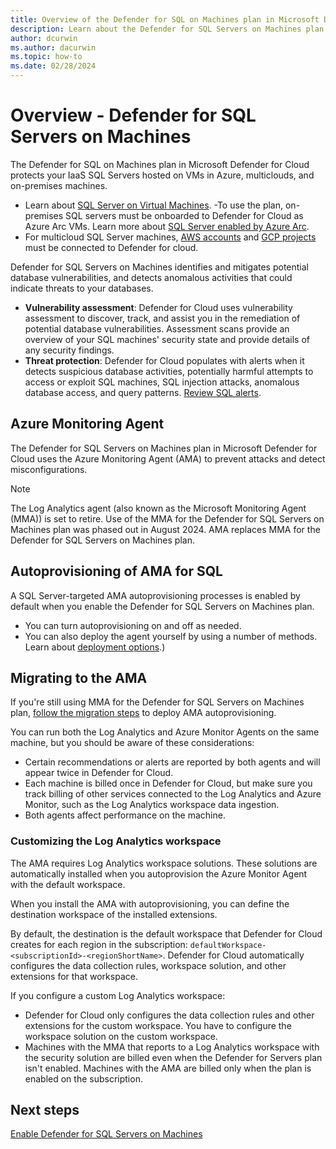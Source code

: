```yaml
---
title: Overview of the Defender for SQL on Machines plan in Microsoft Defender for Cloud
description: Learn about the Defender for SQL Servers on Machines plan in Microsoft Defender for Cloud
author: dcurwin
ms.author: dacurwin
ms.topic: how-to
ms.date: 02/28/2024
---
```


# Overview - Defender for SQL Servers on Machines

The Defender for SQL on Machines plan in Microsoft Defender for Cloud protects your IaaS SQL Servers hosted on VMs in Azure, multiclouds, and on-premises machines.

- Learn about [SQL Server on Virtual Machines](https://azure.microsoft.com/services/virtual-machines/sql-server/).
-To use the plan, on-premises SQL servers must be onboarded to Defender for Cloud as Azure Arc VMs. Learn more about [SQL Server enabled by Azure Arc](/sql/sql-server/azure-arc/overview).
- For multicloud SQL Server machines, [AWS accounts](quickstart-onboard-aws.md) and [GCP projects](quickstart-onboard-gcp.md) must be connected to Defender for cloud.

Defender for SQL Servers on Machines identifies and mitigates potential database vulnerabilities, and detects anomalous activities that could indicate threats to your databases.

- **Vulnerability assessment**: Defender for Cloud uses vulnerability assessment to discover, track, and assist you in the remediation of potential database vulnerabilities. Assessment scans provide an overview of your SQL machines' security state and provide details of any security findings.
- **Threat protection**: Defender for Cloud populates with alerts when it detects suspicious database activities, potentially harmful attempts to access or exploit SQL machines, SQL injection attacks, anomalous database access, and query patterns. [Review SQL alerts](alerts-sql-database-and-azure-synapse-analytics.md).

## Azure Monitoring Agent

The Defender for SQL Servers on Machines plan in Microsoft Defender for Cloud uses the Azure Monitoring Agent (AMA) to prevent attacks and detect misconfigurations.

> [!NOTE]
> The Log Analytics agent (also known as the Microsoft Monitoring Agent (MMA)) is set to retire.
> Use of the MMA for the Defender for SQL Servers on Machines plan was phased out in August 2024.
> AMA replaces MMA for the Defender for SQL Servers on Machines plan.

## Autoprovisioning of AMA for SQL

A SQL Server-targeted AMA autoprovisioning processes is enabled by default when you enable the Defender for SQL Servers on Machines plan.

- You can turn autoprovisioning on and off as needed.
- You can also deploy the agent yourself by using a number of methods. Learn about [deployment options](/azure/azure-monitor/vm/monitor-virtual-machine-agent#agent-deployment-options).)

## Migrating to the AMA

If you're still using MMA for the Defender for SQL Servers on Machines plan, [follow the migration steps](defender-for-sql-autoprovisioning.md) to deploy AMA autoprovisioning.

You can run both the Log Analytics and Azure Monitor Agents on the same machine, but you should be aware of these considerations:

- Certain recommendations or alerts are reported by both agents and will appear twice in Defender for Cloud.
- Each machine is billed once in Defender for Cloud, but make sure you track billing of other services connected to the Log Analytics and Azure Monitor, such as the Log Analytics workspace data ingestion.
- Both agents affect performance on the machine.

### Customizing the Log Analytics workspace

The AMA requires Log Analytics workspace solutions. These solutions are automatically installed when you autoprovision the Azure Monitor Agent with the default workspace.

When you install the AMA with autoprovisioning, you can define the destination workspace of the installed extensions.

By default, the destination is the default workspace that Defender for Cloud creates for each region in the subscription: `defaultWorkspace-<subscriptionId>-<regionShortName>`. Defender for Cloud automatically configures the data collection rules, workspace solution, and other extensions for that workspace.

If you configure a custom Log Analytics workspace:

- Defender for Cloud only configures the data collection rules and other extensions for the custom workspace. You have to configure the workspace solution on the custom workspace.
- Machines with the MMA that reports to a Log Analytics workspace with the security solution are billed even when the Defender for Servers plan isn't enabled. Machines with the AMA are billed only when the plan is enabled on the subscription.

## Next steps

[Enable Defender for SQL Servers on Machines](defender-for-sql-usage.md)
